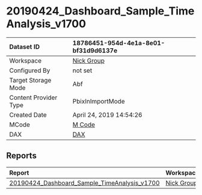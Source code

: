 



# 20190424_Dashboard_Sample_TimeAnalysis_v1700

|Dataset ID|18786451-954d-4e1a-8e01-bf31d9d6137e|
| :--- | :--- |
|Workspace|[Nick Group](../Workspaces/Nick-Group.md)|
|Configured By|not set|
|Target Storage Mode|Abf|
|Content Provider Type|PbixInImportMode|
|Created Date|April 24, 2019 14:54:26|
|MCode|[M Code](./20190424_Dashboard_Sample_TimeAnalysis_v1700/mcode.md)|
|DAX|[DAX](./20190424_Dashboard_Sample_TimeAnalysis_v1700/dax.md)|

## Reports

|Report|Workspace|
| :--- | :--- |
|[20190424_Dashboard_Sample_TimeAnalysis_v1700](../Reports/20190424_Dashboard_Sample_TimeAnalysis_v1700.md)|[Nick Group](../Workspaces/Nick-Group.md)|

